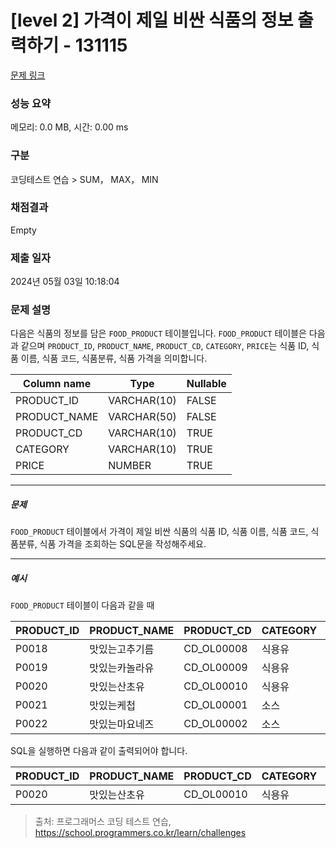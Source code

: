# [level 2] 가격이 제일 비싼 식품의 정보 출력하기 - 131115 

[문제 링크](https://school.programmers.co.kr/learn/courses/30/lessons/131115) 

### 성능 요약

메모리: 0.0 MB, 시간: 0.00 ms

### 구분

코딩테스트 연습 > SUM， MAX， MIN

### 채점결과

Empty

### 제출 일자

2024년 05월 03일 10:18:04

### 문제 설명

<p style="user-select: auto !important;">다음은 식품의 정보를 담은 <code style="user-select: auto !important;">FOOD_PRODUCT</code> 테이블입니다. <code style="user-select: auto !important;">FOOD_PRODUCT</code> 테이블은 다음과 같으며 <code style="user-select: auto !important;">PRODUCT_ID</code>, <code style="user-select: auto !important;">PRODUCT_NAME</code>, <code style="user-select: auto !important;">PRODUCT_CD</code>, <code style="user-select: auto !important;">CATEGORY</code>, <code style="user-select: auto !important;">PRICE</code>는 식품 ID, 식품 이름, 식품 코드, 식품분류, 식품 가격을 의미합니다.</p>
<table class="table" style="user-select: auto !important;">
        <thead style="user-select: auto !important;"><tr style="user-select: auto !important;">
<th style="user-select: auto !important;">Column name</th>
<th style="user-select: auto !important;">Type</th>
<th style="user-select: auto !important;">Nullable</th>
</tr>
</thead>
        <tbody style="user-select: auto !important;"><tr style="user-select: auto !important;">
<td style="user-select: auto !important;">PRODUCT_ID</td>
<td style="user-select: auto !important;">VARCHAR(10)</td>
<td style="user-select: auto !important;">FALSE</td>
</tr>
<tr style="user-select: auto !important;">
<td style="user-select: auto !important;">PRODUCT_NAME</td>
<td style="user-select: auto !important;">VARCHAR(50)</td>
<td style="user-select: auto !important;">FALSE</td>
</tr>
<tr style="user-select: auto !important;">
<td style="user-select: auto !important;">PRODUCT_CD</td>
<td style="user-select: auto !important;">VARCHAR(10)</td>
<td style="user-select: auto !important;">TRUE</td>
</tr>
<tr style="user-select: auto !important;">
<td style="user-select: auto !important;">CATEGORY</td>
<td style="user-select: auto !important;">VARCHAR(10)</td>
<td style="user-select: auto !important;">TRUE</td>
</tr>
<tr style="user-select: auto !important;">
<td style="user-select: auto !important;">PRICE</td>
<td style="user-select: auto !important;">NUMBER</td>
<td style="user-select: auto !important;">TRUE</td>
</tr>
</tbody>
      </table>
<hr style="user-select: auto !important;">

<h5 style="user-select: auto !important;">문제</h5>

<p style="user-select: auto !important;"><code style="user-select: auto !important;">FOOD_PRODUCT</code> 테이블에서 가격이 제일 비싼 식품의 식품 ID, 식품 이름, 식품 코드, 식품분류, 식품 가격을 조회하는 SQL문을 작성해주세요. </p>

<hr style="user-select: auto !important;">

<h5 style="user-select: auto !important;">예시</h5>

<p style="user-select: auto !important;"><code style="user-select: auto !important;">FOOD_PRODUCT</code> 테이블이 다음과 같을 때</p>
<table class="table" style="user-select: auto !important;">
        <thead style="user-select: auto !important;"><tr style="user-select: auto !important;">
<th style="user-select: auto !important;">PRODUCT_ID</th>
<th style="user-select: auto !important;">PRODUCT_NAME</th>
<th style="user-select: auto !important;">PRODUCT_CD</th>
<th style="user-select: auto !important;">CATEGORY</th>
<th style="user-select: auto !important;">PRICE</th>
</tr>
</thead>
        <tbody style="user-select: auto !important;"><tr style="user-select: auto !important;">
<td style="user-select: auto !important;">P0018</td>
<td style="user-select: auto !important;">맛있는고추기름</td>
<td style="user-select: auto !important;">CD_OL00008</td>
<td style="user-select: auto !important;">식용유</td>
<td style="user-select: auto !important;">6100</td>
</tr>
<tr style="user-select: auto !important;">
<td style="user-select: auto !important;">P0019</td>
<td style="user-select: auto !important;">맛있는카놀라유</td>
<td style="user-select: auto !important;">CD_OL00009</td>
<td style="user-select: auto !important;">식용유</td>
<td style="user-select: auto !important;">5100</td>
</tr>
<tr style="user-select: auto !important;">
<td style="user-select: auto !important;">P0020</td>
<td style="user-select: auto !important;">맛있는산초유</td>
<td style="user-select: auto !important;">CD_OL00010</td>
<td style="user-select: auto !important;">식용유</td>
<td style="user-select: auto !important;">6500</td>
</tr>
<tr style="user-select: auto !important;">
<td style="user-select: auto !important;">P0021</td>
<td style="user-select: auto !important;">맛있는케첩</td>
<td style="user-select: auto !important;">CD_OL00001</td>
<td style="user-select: auto !important;">소스</td>
<td style="user-select: auto !important;">4500</td>
</tr>
<tr style="user-select: auto !important;">
<td style="user-select: auto !important;">P0022</td>
<td style="user-select: auto !important;">맛있는마요네즈</td>
<td style="user-select: auto !important;">CD_OL00002</td>
<td style="user-select: auto !important;">소스</td>
<td style="user-select: auto !important;">4700</td>
</tr>
</tbody>
      </table>
<p style="user-select: auto !important;">SQL을 실행하면 다음과 같이 출력되어야 합니다.</p>
<table class="table" style="user-select: auto !important;">
        <thead style="user-select: auto !important;"><tr style="user-select: auto !important;">
<th style="user-select: auto !important;">PRODUCT_ID</th>
<th style="user-select: auto !important;">PRODUCT_NAME</th>
<th style="user-select: auto !important;">PRODUCT_CD</th>
<th style="user-select: auto !important;">CATEGORY</th>
<th style="user-select: auto !important;">PRICE</th>
</tr>
</thead>
        <tbody style="user-select: auto !important;"><tr style="user-select: auto !important;">
<td style="user-select: auto !important;">P0020</td>
<td style="user-select: auto !important;">맛있는산초유</td>
<td style="user-select: auto !important;">CD_OL00010</td>
<td style="user-select: auto !important;">식용유</td>
<td style="user-select: auto !important;">6500</td>
</tr>
</tbody>
      </table>

> 출처: 프로그래머스 코딩 테스트 연습, https://school.programmers.co.kr/learn/challenges